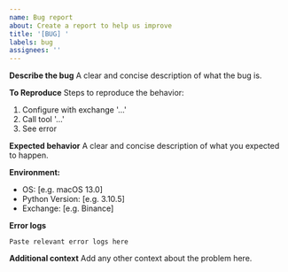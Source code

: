 ```yaml
---
name: Bug report
about: Create a report to help us improve
title: '[BUG] '
labels: bug
assignees: ''
---
```


**Describe the bug**
A clear and concise description of what the bug is.

**To Reproduce**
Steps to reproduce the behavior:
1. Configure with exchange '...'
2. Call tool '...'
3. See error

**Expected behavior**
A clear and concise description of what you expected to happen.

**Environment:**
 - OS: [e.g. macOS 13.0]
 - Python Version: [e.g. 3.10.5]
 - Exchange: [e.g. Binance]

**Error logs**
```
Paste relevant error logs here
```

**Additional context**
Add any other context about the problem here.
